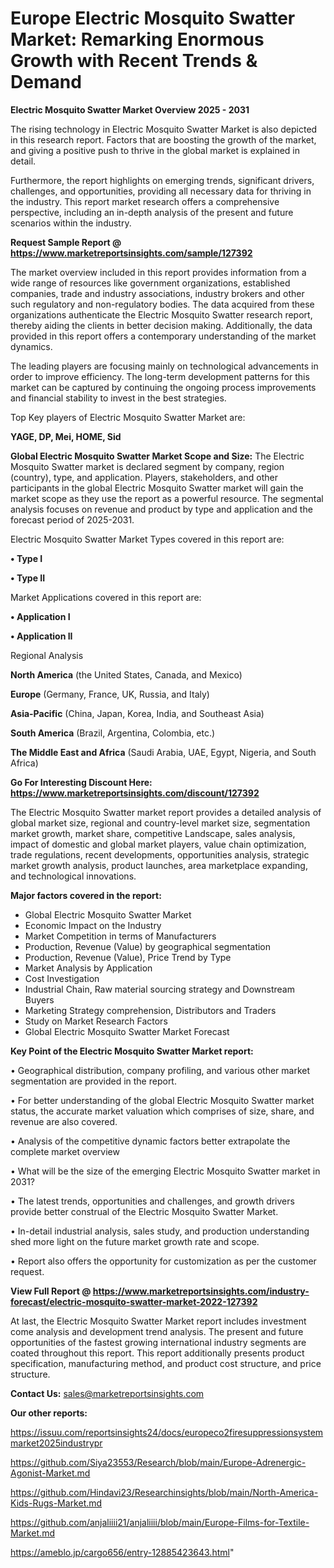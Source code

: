# Europe Electric Mosquito Swatter Market: Remarking Enormous Growth with Recent Trends & Demand

<Strong> Electric Mosquito Swatter Market Overview 2025 - 2031</strong>

The rising technology in Electric Mosquito Swatter Market is also depicted in this research report. Factors that are boosting the growth of the market, and giving a positive push to thrive in the global market is explained in detail.

Furthermore, the report highlights on emerging trends, significant drivers, challenges, and opportunities, providing all necessary data for thriving in the industry. This report market research offers a comprehensive perspective, including an in-depth analysis of the present and future scenarios within the industry.

<strong>Request Sample Report @ <a href=https://www.marketreportsinsights.com/sample/127392>https://www.marketreportsinsights.com/sample/127392</a></strong>

The market overview included in this report provides information from a wide range of resources like government organizations, established companies, trade and industry associations, industry brokers and other such regulatory and non-regulatory bodies. The data acquired from these organizations authenticate the Electric Mosquito Swatter research report, thereby aiding the clients in better decision making. Additionally, the data provided in this report offers a contemporary understanding of the market dynamics.

The leading players are focusing mainly on technological advancements in order to improve efficiency. The long-term development patterns for this market can be captured by continuing the ongoing process improvements and financial stability to invest in the best strategies.

Top Key players of Electric Mosquito Swatter Market are:

<strong>YAGE, DP, Mei, HOME, Sid</strong>

<strong><b>Global Electric Mosquito Swatter Market Scope and Size:</b></strong>
The Electric Mosquito Swatter market is declared segment by company, region (country), type, and application. Players, stakeholders, and other participants in the global Electric Mosquito Swatter market will gain the market scope as they use the report as a powerful resource. The segmental analysis focuses on revenue and product by type and application and the forecast period of 2025-2031.

Electric Mosquito Swatter Market Types covered in this report are:

<strong>• Type I

• Type II</strong>

Market Applications covered in this report are:

<strong>• Application I

• Application II</strong> 

Regional Analysis

<strong>North America</strong> (the United States, Canada, and Mexico)

<strong>Europe</strong> (Germany, France, UK, Russia, and Italy)

<strong>Asia-Pacific</strong> (China, Japan, Korea, India, and Southeast Asia)

<strong>South America</strong> (Brazil, Argentina, Colombia, etc.)

<strong>The Middle East and Africa</strong> (Saudi Arabia, UAE, Egypt, Nigeria, and South Africa)

<strong>Go For Interesting Discount Here: <a href=https://www.marketreportsinsights.com/discount/127392>https://www.marketreportsinsights.com/discount/127392</a></strong>

The Electric Mosquito Swatter market report provides a detailed analysis of global market size, regional and country-level market size, segmentation market growth, market share, competitive Landscape, sales analysis, impact of domestic and global market players, value chain optimization, trade regulations, recent developments, opportunities analysis, strategic market growth analysis, product launches, area marketplace expanding, and technological innovations.

<strong><b>Major factors covered in the report:</b></strong>
<ul>
  <li>Global Electric Mosquito Swatter Market </li>
  <li>Economic Impact on the Industry</li>
  <li>Market Competition in terms of Manufacturers</li>
  <li>Production, Revenue (Value) by geographical segmentation</li>
  <li>Production, Revenue (Value), Price Trend by Type</li>
  <li>Market Analysis by Application</li>
  <li>Cost Investigation</li>
  <li>Industrial Chain, Raw material sourcing strategy and Downstream Buyers</li>
  <li>Marketing Strategy comprehension, Distributors and Traders</li>
  <li>Study on Market Research Factors</li>
  <li>Global Electric Mosquito Swatter Market Forecast</li>
</ul>

<strong><b>Key Point of the Electric Mosquito Swatter Market report:</b></strong>

• Geographical distribution, company profiling, and various other market segmentation are provided in the report.

• For better understanding of the global Electric Mosquito Swatter market status, the accurate market valuation which comprises of size, share, and revenue are also covered.

• Analysis of the competitive dynamic factors better extrapolate the complete market overview

• What will be the size of the emerging Electric Mosquito Swatter market in 2031?

• The latest trends, opportunities and challenges, and growth drivers provide better construal of the Electric Mosquito Swatter Market.

• In-detail industrial analysis, sales study, and production understanding shed more light on the future market growth rate and scope.

• Report also offers the opportunity for customization as per the customer request.

<strong><b>View Full Report @ <a href=https://www.marketreportsinsights.com/industry-forecast/electric-mosquito-swatter-market-2022-127392>https://www.marketreportsinsights.com/industry-forecast/electric-mosquito-swatter-market-2022-127392</a></b></strong>


At last, the Electric Mosquito Swatter Market report includes investment come analysis and development trend analysis. The present and future opportunities of the fastest growing international industry segments are coated throughout this report. This report additionally presents product specification, manufacturing method, and product cost structure, and price structure.

<strong>Contact Us:</strong>
sales@marketreportsinsights.com

<strong>Our other reports:</strong>

<a href=https://issuu.com/reportsinsights24/docs/europeco2firesuppressionsystemmarket2025industrypr>https://issuu.com/reportsinsights24/docs/europeco2firesuppressionsystemmarket2025industrypr</a>

<a href=https://github.com/Siya23553/Research/blob/main/Europe-Adrenergic-Agonist-Market.md>https://github.com/Siya23553/Research/blob/main/Europe-Adrenergic-Agonist-Market.md</a>

<a href=https://github.com/Hindavi23/Researchinsights/blob/main/North-America-Kids-Rugs-Market.md>https://github.com/Hindavi23/Researchinsights/blob/main/North-America-Kids-Rugs-Market.md</a>

<a href=https://github.com/anjaliiii21/anjaliiii/blob/main/Europe-Films-for-Textile-Market.md>https://github.com/anjaliiii21/anjaliiii/blob/main/Europe-Films-for-Textile-Market.md</a>

<a href=https://ameblo.jp/cargo656/entry-12885423643.html>https://ameblo.jp/cargo656/entry-12885423643.html</a>"
